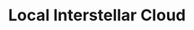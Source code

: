 ---
title: "Local Interstellar Cloud"
hashtag: local-interstellar-cloud
layout: hashtag
orbits:
  - Milky Way
subdivision-of:
  - Local Bubble
tags:
  - Solar System
  - astronomy
---